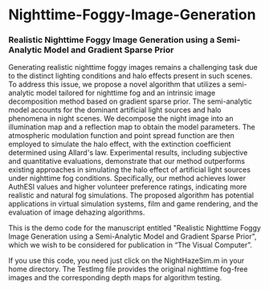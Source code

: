 # Nighttime-Foggy-Image-Generation
### Realistic Nighttime Foggy Image Generation using a Semi-Analytic Model and Gradient Sparse Prior

Generating realistic nighttime foggy images remains a challenging task due to the distinct lighting conditions and halo effects present in such scenes. To address this issue, we propose a novel algorithm that utilizes a semi-analytic model tailored for nighttime fog and an intrinsic image decomposition method based on gradient sparse prior. The semi-analytic model accounts for the dominant artificial light sources and halo phenomena in night scenes. We decompose the night image into an illumination map and a reflection map to obtain the model parameters. The atmospheric modulation function and point spread function are then employed to simulate the halo effect, with the extinction coefficient determined using Allard's law. Experimental results, including subjective and quantitative evaluations, demonstrate that our method outperforms existing approaches in simulating the halo effect of artificial light sources under nighttime fog conditions. Specifically, our method achieves lower AuthESI values and higher volunteer preference ratings, indicating more realistic and natural fog simulations. The proposed algorithm has potential applications in virtual simulation systems, film and game rendering, and the evaluation of image dehazing algorithms. 

This is the demo code for the manuscript entitled "Realistic Nighttime Foggy Image Generation using a Semi-Analytic Model and Gradient Sparse Prior", which we wish to be considered for publication in “The Visual Computer”.

If you use this code, you need just click on the NightHazeSim.m in your home directory. The TestImg file provides the original nighttime fog-free images and the corresponding depth maps for algorithm testing. 
